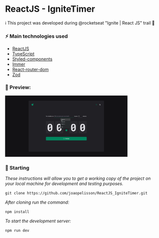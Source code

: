 # ReactJS - IgniteTimer 

ℹ This project was developed during @rocketseat "Ignite | React JS" trail 💜

### ⚡ Main technologies used
    
- [ReactJS](https://react.dev/)
- [TypeScript](https://www.typescriptlang.org/)
- [Styled-components](https://styled-components.com/)
- [Immer](https://immerjs.github.io/immer/)
- [React-router-dom](https://reactrouter.com/en/main)
- [Zod](https://zod.dev/)

### 📌 Preview: 

<img src="./public/preview.gif" width="400" />

### 🚀 Starting

_These instructions will allow you to get a working copy of the project on your local machine for development and testing purposes._

```
git clone https://github.com/joaopelisson/ReactJS_IgniteTimer.git
```

_After cloning run the command:_
```
npm install
```

_To start the development server:_
```
npm run dev
```